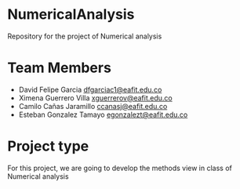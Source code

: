 # NumericalAnalysis
Repository for the project of Numerical analysis 

# Team Members

- David Felipe Garcia dfgarciac1@eafit.edu.co
- Ximena Guerrero Villa xguerrerov@eafit.edu.co
- Camilo Cañas Jaramillo ccanasj@eafit.edu.co
- Esteban Gonzalez Tamayo egonzalezt@eafit.edu.co

# Project type

For this project, we are going to develop the methods view in class of Numerical analysis 
